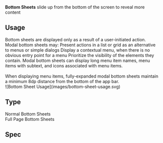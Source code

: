 **Bottom Sheets** slide up from the bottom of the screen to reveal more content

## Usage
<div data-insert-component="ImageGrid">
  <div class="mb-16">
    Bottom sheets are displayed only as a result of a user-initiated action.
    Modal bottom sheets may:
    Present actions in a list or grid as an alternative to menus or simple dialogs
    Display a contextual menu, when there is no obvious entry point for a menu
    Prioritize the visibility of the elements they contain. Modal bottom sheets can display long menu item names, menu items with subtext, and icons associated with menu items.
    <br /><br />
    When displaying menu items, fully-expanded modal bottom sheets maintain a minimum 8dp distance from the bottom of the app bar.
  </div>
  <div class="img-block">
    ![Bottom Sheet Usage](images/bottom-sheet-usage.svg)
  </div>
</div>

## Type

<div data-insert-component="ImageGrid">
  <div>
    Normal Bottom Sheets<br />
    <!-- ![Normal Bottom Sheets](images/bottom-sheet-1.svg) -->
  </div>
  <div>
    Full Page Bottom Sheets<br />
    <!-- ![Normal Bottom Sheets](images/bottom-sheet-2.svg) -->
  </div>
</div>

## Spec

<div data-insert-component="ImageGrid">
  <div>
    <!-- ![Bottom Sheets Spec](images/bottom-sheet-spec.svg) -->
    <div class="img-width-initial mt-16">
      <!-- ![Bottom Sheets Usage Spec](images/bottom-sheet-usage-spec.svg) -->
    </div>
  </div>
  <div>
  </div>
  <div>
  </div>
</div>